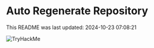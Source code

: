 # Auto Regenerate Repository

This README was last updated: 2024-10-23 07:08:21

 ![TryHackMe](https://tryhackme.com/badge/533634)